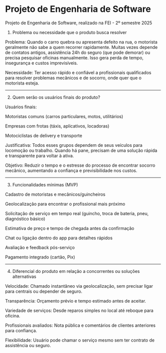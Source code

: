 # Projeto de Engenharia de Software
Projeto de Engenharia de Software, realizado na FEI - 2º semestre 2025
1. Problema ou necessidade que o produto busca resolver

Problema: Quando o carro quebra ou apresenta defeito na rua, o motorista geralmente não sabe a quem recorrer rapidamente. Muitas vezes depende de contatos antigos, assistência 24h do seguro (que pode demorar) ou precisa pesquisar oficinas manualmente. Isso gera perda de tempo, insegurança e custos imprevisíveis.

Necessidade: Ter acesso rápido e confiável a profissionais qualificados para resolver problemas mecânicos e de socorro, onde quer que o motorista esteja.



---

2. Quem serão os usuários finais do produto?

Usuários finais:

Motoristas comuns (carros particulares, motos, utilitários)

Empresas com frotas (táxis, aplicativos, locadoras)

Motociclistas de delivery e transporte


Justificativa: Todos esses grupos dependem de seus veículos para locomoção ou trabalho. Quando há pane, precisam de uma solução rápida e transparente para voltar à ativa.

Objetivo: Reduzir o tempo e o estresse do processo de encontrar socorro mecânico, aumentando a confiança e previsibilidade nos custos.



---

3. Funcionalidades mínimas (MVP)

Cadastro de motoristas e mecânicos/guincheiros

Geolocalização para encontrar o profissional mais próximo

Solicitação de serviço em tempo real (guincho, troca de bateria, pneu, diagnóstico básico)

Estimativa de preço e tempo de chegada antes da confirmação

Chat ou ligação dentro do app para detalhes rápidos

Avaliação e feedback pós-serviço

Pagamento integrado (cartão, Pix)



---

4. Diferencial do produto em relação a concorrentes ou soluções alternativas

Velocidade: Chamado instantâneo via geolocalização, sem precisar ligar para centrais ou depender de seguro.

Transparência: Orçamento prévio e tempo estimado antes de aceitar.

Variedade de serviços: Desde reparos simples no local até reboque para oficina.

Profissionais avaliados: Nota pública e comentários de clientes anteriores para confiança.

Flexibilidade: Usuário pode chamar o serviço mesmo sem ter contrato de assistência ou seguro.
